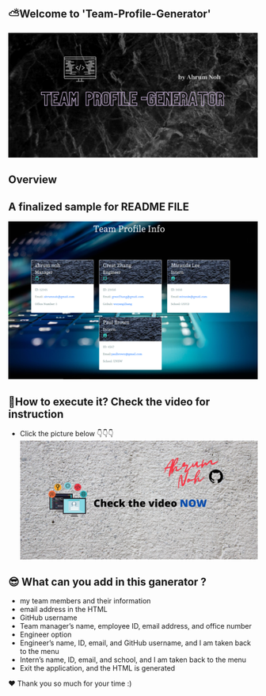 ## ⛅Welcome to 'Team-Profile-Generator'

![Readme Generator](https://github.com/ahrumnoh/team-profileGenerator/blob/main/assets/Team%20profile%20-generator.jpg?raw=true)



## Overview





## A finalized sample for README FILE
![README FILE](https://github.com/ahrumnoh/team-profileGenerator/blob/main/assets/2021-08-08%20(3).png?raw=true)



## 🚩How to execute it? Check the video for instruction
 * Click the picture below 👇👇👇
[![Watch the video](https://github.com/ahrumnoh/ReadmeGenerator/blob/main/Image/Check%20the%20video%20NOW%20(1).jpg?raw=true)](https://drive.google.com/file/d/1Poi_Ld4tSZTTYtyCaCZzJoGFGlDOfoK5/view)





## 😎 What can you add in this ganerator ?

* my team members and their information
* email address in the HTML
* GitHub username
* Team manager’s name, employee ID, email address, and office number
* Engineer option
* Engineer’s name, ID, email, and GitHub username, and I am taken back to the menu
* Intern’s name, ID, email, and school, and I am taken back to the menu
* Exit the application, and the HTML is generated



❤ Thank you so much for your time :)

